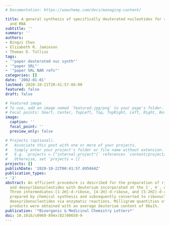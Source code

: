 ```yaml
---
# Documentation: https://wowchemy.com/docs/managing-content/

title: A general synthesis of specifically deuterated nucleotides for studies of DNA
  and RNA
subtitle: ''
summary: ''
authors:
- Bingzi Chen
- Elizabeth R. Jamieson
- Thomas D. Tullius
tags:
- '"paper deuterated nuc synth"'
- '"paper SRL"'
- '"paper SRL NAR refs"'
categories: []
date: '2002-01-01'
lastmod: 2020-10-21T20:41:57-04:00
featured: false
draft: false

# Featured image
# To use, add an image named `featured.jpg/png` to your page's folder.
# Focal points: Smart, Center, TopLeft, Top, TopRight, Left, Right, BottomLeft, Bottom, BottomRight.
image:
  caption: ''
  focal_point: ''
  preview_only: false

# Projects (optional).
#   Associate this post with one or more of your projects.
#   Simply enter your project's folder or file name without extension.
#   E.g. `projects = ["internal-project"]` references `content/project/deep-learning/index.md`.
#   Otherwise, set `projects = []`.
projects: []
publishDate: '2020-10-22T00:41:57.695044Z'
publication_types:
- '2'
abstract: An efficient procedure is described for the preparation of ribonucleotides
  and deoxyribonucleotides with deuterium incorporated at the 1′, 4′, or 5′ position.
  Three intermediates-[1-2H]-d-ribose, [4-2H]-d-ribose, and [5-2H2]-d-ribose-were
  prepared by chemical synthesis and subsequently converted to ribonucleotides and
  deoxyribonucleotides via enzymatic reactions. Milligram quantities of the desired
  products were obtained with an average deuterium content of 96±1%.
publication: '*Bioorganic & Medicinal Chemistry Letters*'
doi: 10.1016/s0960-894x(02)00650-9
---
```

